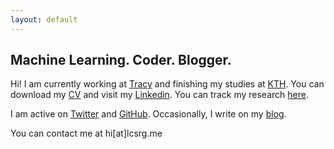 ```yaml
---
layout: default
---
```


## Machine Learning. Coder. Blogger.

Hi! I am currently working at [Tracy](https://www.linkedin.com/company/tracy) and finishing my studies at [KTH](https://www.kth.se/profile/lucasrg/). You can download my [CV](files/CV.pdf) and visit my [Linkedin](linkedin.com/in/lucasrodes). You can track my research [here](https://www.researchgate.net/profile/Lucas_Rodes).

I am active on [Twitter](http://twitter.com/lucasrodesg) and [GitHub](github.com/lucasrodesg). Occasionally, I write on my [blog](https://medium.com/@lucasrg). 

You can contact me at hi[at]lcsrg.me <i class="fa fa-paper-plane">

